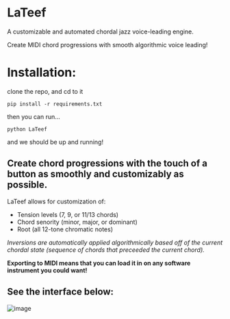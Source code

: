 # LaTeef
A customizable and automated chordal jazz voice-leading engine.

Create MIDI chord progressions with smooth algorithmic voice leading!

# Installation:

clone the repo, and cd to it

`pip install -r requirements.txt`

then you can run...

`python LaTeef`

and we should be up and running!

## Create chord progressions with the touch of a button as smoothly and customizably as possible.

LaTeef allows for customization of: 
* Tension levels (7, 9, or 11/13 chords)
* Chord senority (minor, major, or dominant)
* Root (all 12-tone chromatic notes) 
 
_Inversions are automatically applied algorithmically based off of the current chordal state (sequence of chords that preceeded the current chord)._

**Exporting to MIDI means that you can load it in on any software instrument you could want!**

## See the interface below:

![image](https://user-images.githubusercontent.com/58797934/119495304-480fb180-bd30-11eb-884d-feb2e29de73f.png)

